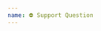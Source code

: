 ```yaml
---
name: ⛔ Support Question
---
```


<!-- What can we help you with? 
     If you don't want to discuss a feature or bug, you might want to try our discussion board! -->